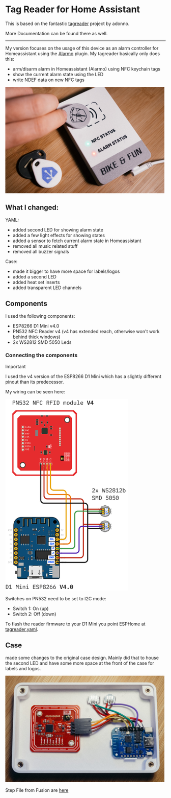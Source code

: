# Tag Reader for Home Assistant
This is based on the fantastic [tagreader](https://github.com/adonno/tagreader) project by adonno.

More Documentation can be found there as well.

---

My version focuses on the usage of this device as an alarm controller for Homeassistant using the [Alarmo](https://github.com/nielsfaber/alarmo) plugin. My tagreader basically only does this:
- arm/disarm alarm in Homeassistant (Alarmo) using NFC keychain tags
- show the current alarm state using the LED
- write NDEF data on new NFC tags

<img src="reader.jpg" width="500"/>

## What I changed:
YAML:
- added second LED for showing alarm state
- added a few light effects for showing states
- added a sensor to fetch current alarm state in Homeassistant
- removed all music related stuff
- removed all buzzer signals

Case:
- made it bigger to have more space for labels/logos
- added a second LED
- added heat set inserts
- added transparent LED channels

## Components
I used the following components:

 - ESP8266 D1 Mini v4.0
 - PN532 NFC Reader v4 (v4 has extended reach, otherwise won't work behind thick windows)
 - 2x WS2812 SMD 5050 Leds

### Connecting the components
> [!IMPORTANT]  
> I used the v4 version of the ESP8266 D1 Mini which has a slightly different pinout than its predecessor.

My wiring can be seen here:

<img src="Schematics/tag_reader_schematics_v4-nobuzzer.png" height="600"/>

Switches on PN532 need to be set to I2C mode:
- Switch 1: On (up)
- Switch 2: Off (down)

To flash the reader firmware to your D1 Mini you point ESPHome at [tagreader.yaml](tagreader.yaml).  

## Case
made some changes to the original case design. Mainly did that to house the second LED and have some more space at the front of the case for labels and logos.

<img src="docs/inside_case.jpg" width="500"/>

Step File from Fusion are [here](/CAD%20Files/)
